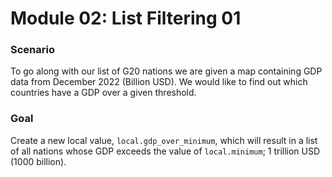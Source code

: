 # Module 02: List Filtering 01

### Scenario

To go along with our list of G20 nations we are given a map containing GDP data from December 2022 (Billion USD). We would like to find out which countries have a GDP over a given threshold.

### Goal

Create a new local value, `local.gdp_over_minimum`, which will result in a list of all nations whose GDP exceeds the value of `local.minimum`; 1 trillion USD (1000 billion).